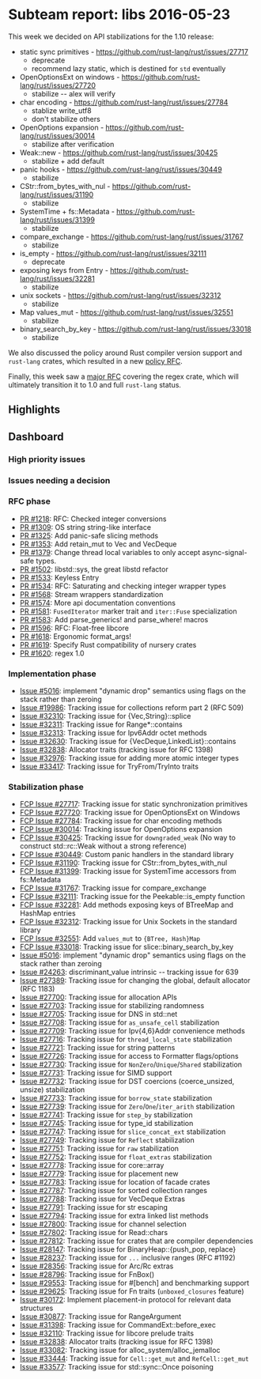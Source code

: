 # Subteam report: libs 2016-05-23

This week we decided on API stabilizations for the 1.10 release:

- static sync primitives - https://github.com/rust-lang/rust/issues/27717
    - deprecate
    - recommend lazy static, which is destined for `std` eventually
- OpenOptionsExt on windows - https://github.com/rust-lang/rust/issues/27720
    - stabilize -- alex will verify
- char encoding - https://github.com/rust-lang/rust/issues/27784
    - stablize write_utf8
    - don't stabilize others
- OpenOptions expansion - https://github.com/rust-lang/rust/issues/30014
    - stabilize after verification
- Weak::new - https://github.com/rust-lang/rust/issues/30425
    - stabilize + add default
- panic hooks - https://github.com/rust-lang/rust/issues/30449
    - stabilize
- CStr::from_bytes_with_nul - https://github.com/rust-lang/rust/issues/31190
    - stabilize
- SystemTime + fs::Metadata - https://github.com/rust-lang/rust/issues/31399
    - stabilize
- compare_exchange - https://github.com/rust-lang/rust/issues/31767
    - stabilize
- is_empty - https://github.com/rust-lang/rust/issues/32111
    - deprecate
- exposing keys from Entry - https://github.com/rust-lang/rust/issues/32281
    - stabilize
- unix sockets - https://github.com/rust-lang/rust/issues/32312
    - stabilize
- Map values_mut - https://github.com/rust-lang/rust/issues/32551
    - stabilize
- binary_search_by_key - https://github.com/rust-lang/rust/issues/33018
    - stabilize

We also discussed the policy around Rust compiler version support and
`rust-lang` crates, which resulted in a new
[policy RFC](https://github.com/rust-lang/rfcs/pull/1619).

Finally, this week saw a
[major RFC](https://github.com/rust-lang/rfcs/pull/1620) covering the regex
crate, which will ultimately transition it to 1.0 and full `rust-lang` status.

## Highlights

## Dashboard

### High priority issues


### Issues needing a decision


### RFC phase

- [PR #1218](https://github.com/rust-lang/rfcs/pull/1218):
  RFC: Checked integer conversions
- [PR #1309](https://github.com/rust-lang/rfcs/pull/1309):
  OS string string-like interface
- [PR #1325](https://github.com/rust-lang/rfcs/pull/1325):
  Add panic-safe slicing methods
- [PR #1353](https://github.com/rust-lang/rfcs/pull/1353):
  Add retain_mut to Vec and VecDeque
- [PR #1379](https://github.com/rust-lang/rfcs/pull/1379):
  Change thread local variables to only accept async-signal-safe types.
- [PR #1502](https://github.com/rust-lang/rfcs/pull/1502):
  libstd::sys, the great libstd refactor
- [PR #1533](https://github.com/rust-lang/rfcs/pull/1533):
  Keyless Entry
- [PR #1534](https://github.com/rust-lang/rfcs/pull/1534):
  RFC: Saturating and checking integer wrapper types
- [PR #1568](https://github.com/rust-lang/rfcs/pull/1568):
  Stream wrappers standardization
- [PR #1574](https://github.com/rust-lang/rfcs/pull/1574):
  More api documentation conventions
- [PR #1581](https://github.com/rust-lang/rfcs/pull/1581):
  `FusedIterator` marker trait and `iter::Fuse` specialization
- [PR #1583](https://github.com/rust-lang/rfcs/pull/1583):
  Add parse_generics! and parse_where! macros
- [PR #1596](https://github.com/rust-lang/rfcs/pull/1596):
  RFC: Float-free libcore
- [PR #1618](https://github.com/rust-lang/rfcs/pull/1618):
  Ergonomic format_args!
- [PR #1619](https://github.com/rust-lang/rfcs/pull/1619):
  Specify Rust compatibility of nursery crates
- [PR #1620](https://github.com/rust-lang/rfcs/pull/1620):
  regex 1.0

### Implementation phase

- [Issue #5016](https://github.com/rust-lang/rust/issues/5016):
  implement "dynamic drop" semantics using flags on the stack rather than zeroing
- [Issue #19986](https://github.com/rust-lang/rust/issues/19986):
  Tracking issue for collections reform part 2 (RFC 509)
- [Issue #32310](https://github.com/rust-lang/rust/issues/32310):
  Tracking issue for {Vec,String}::splice
- [Issue #32311](https://github.com/rust-lang/rust/issues/32311):
  Tracking issue for Range*::contains
- [Issue #32313](https://github.com/rust-lang/rust/issues/32313):
  Tracking issue for Ipv6Addr octet methods
- [Issue #32630](https://github.com/rust-lang/rust/issues/32630):
  Tracking issue for {VecDeque,LinkedList}::contains
- [Issue #32838](https://github.com/rust-lang/rust/issues/32838):
  Allocator traits (tracking issue for RFC 1398)
- [Issue #32976](https://github.com/rust-lang/rust/issues/32976):
  Tracking issue for adding more atomic integer types
- [Issue #33417](https://github.com/rust-lang/rust/issues/33417):
  Tracking issue for TryFrom/TryInto traits

### Stabilization phase

- [FCP Issue #27717](https://github.com/rust-lang/rust/issues/27717):
  Tracking issue for static synchronization primitives
- [FCP Issue #27720](https://github.com/rust-lang/rust/issues/27720):
  Tracking issue for OpenOptionsExt on Windows
- [FCP Issue #27784](https://github.com/rust-lang/rust/issues/27784):
  Tracking issue for char encoding methods
- [FCP Issue #30014](https://github.com/rust-lang/rust/issues/30014):
  Tracking issue for OpenOptions expansion
- [FCP Issue #30425](https://github.com/rust-lang/rust/issues/30425):
  Tracking issue for `downgraded_weak` (No way to construct std::rc::Weak without a strong reference)
- [FCP Issue #30449](https://github.com/rust-lang/rust/issues/30449):
  Custom panic handlers in the standard library
- [FCP Issue #31190](https://github.com/rust-lang/rust/issues/31190):
  Tracking issue for CStr::from_bytes_with_nul
- [FCP Issue #31399](https://github.com/rust-lang/rust/issues/31399):
  Tracking issue for SystemTime accessors from fs::Metadata
- [FCP Issue #31767](https://github.com/rust-lang/rust/issues/31767):
  Tracking issue for compare_exchange
- [FCP Issue #32111](https://github.com/rust-lang/rust/issues/32111):
  Tracking issue for the Peekable::is_empty function
- [FCP Issue #32281](https://github.com/rust-lang/rust/issues/32281):
  Add methods exposing keys of BTreeMap and HashMap entries
- [FCP Issue #32312](https://github.com/rust-lang/rust/issues/32312):
  Tracking issue for Unix Sockets in the standard library
- [FCP Issue #32551](https://github.com/rust-lang/rust/issues/32551):
  Add `values_mut` to `{BTree, Hash}Map`
- [FCP Issue #33018](https://github.com/rust-lang/rust/issues/33018):
  Tracking issue for slice::binary_search_by_key
- [Issue #5016](https://github.com/rust-lang/rust/issues/5016):
  implement "dynamic drop" semantics using flags on the stack rather than zeroing
- [Issue #24263](https://github.com/rust-lang/rust/issues/24263):
  discriminant_value intrinsic -- tracking issue for 639
- [Issue #27389](https://github.com/rust-lang/rust/issues/27389):
  Tracking issue for changing the global, default allocator (RFC 1183)
- [Issue #27700](https://github.com/rust-lang/rust/issues/27700):
  Tracking issue for allocation APIs
- [Issue #27703](https://github.com/rust-lang/rust/issues/27703):
  Tracking issue for stabilizing randomness
- [Issue #27705](https://github.com/rust-lang/rust/issues/27705):
  Tracking issue for DNS in std::net
- [Issue #27708](https://github.com/rust-lang/rust/issues/27708):
  Tracking issue for `as_unsafe_cell` stabilization
- [Issue #27709](https://github.com/rust-lang/rust/issues/27709):
  Tracking issue for Ipv{4,6}Addr convenience methods
- [Issue #27716](https://github.com/rust-lang/rust/issues/27716):
  Tracking issue for `thread_local_state` stabilization
- [Issue #27721](https://github.com/rust-lang/rust/issues/27721):
  Tracking issue for string patterns
- [Issue #27726](https://github.com/rust-lang/rust/issues/27726):
  Tracking issue for access to Formatter flags/options
- [Issue #27730](https://github.com/rust-lang/rust/issues/27730):
  Tracking issue for `NonZero`/`Unique`/`Shared` stabilization
- [Issue #27731](https://github.com/rust-lang/rust/issues/27731):
  Tracking issue for SIMD support
- [Issue #27732](https://github.com/rust-lang/rust/issues/27732):
  Tracking issue for DST coercions (coerce_unsized, unsize) stabilization
- [Issue #27733](https://github.com/rust-lang/rust/issues/27733):
  Tracking issue for `borrow_state` stabilization
- [Issue #27739](https://github.com/rust-lang/rust/issues/27739):
  Tracking issue for `Zero`/`One`/`iter_arith` stabilization
- [Issue #27741](https://github.com/rust-lang/rust/issues/27741):
  Tracking issue for `step_by` stabilization
- [Issue #27745](https://github.com/rust-lang/rust/issues/27745):
  Tracking issue for type_id stabilization
- [Issue #27747](https://github.com/rust-lang/rust/issues/27747):
  Tracking issue for `slice_concat_ext` stabilization
- [Issue #27749](https://github.com/rust-lang/rust/issues/27749):
  Tracking issue for `Reflect` stabilization
- [Issue #27751](https://github.com/rust-lang/rust/issues/27751):
  Tracking issue for `raw` stabilization
- [Issue #27752](https://github.com/rust-lang/rust/issues/27752):
  Tracking issue for `float_extras` stabilization
- [Issue #27778](https://github.com/rust-lang/rust/issues/27778):
  Tracking issue for core::array
- [Issue #27779](https://github.com/rust-lang/rust/issues/27779):
  Tracking issue for placement new
- [Issue #27783](https://github.com/rust-lang/rust/issues/27783):
  Tracking issue for location of facade crates
- [Issue #27787](https://github.com/rust-lang/rust/issues/27787):
  Tracking issue for sorted collection ranges
- [Issue #27788](https://github.com/rust-lang/rust/issues/27788):
  Tracking issue for VecDeque Extras
- [Issue #27791](https://github.com/rust-lang/rust/issues/27791):
  Tracking issue for str escaping
- [Issue #27794](https://github.com/rust-lang/rust/issues/27794):
  Tracking issue for extra linked list methods
- [Issue #27800](https://github.com/rust-lang/rust/issues/27800):
  Tracking issue for channel selection
- [Issue #27802](https://github.com/rust-lang/rust/issues/27802):
  Tracking issue for Read::chars
- [Issue #27812](https://github.com/rust-lang/rust/issues/27812):
  Tracking issue for crates that are compiler dependencies
- [Issue #28147](https://github.com/rust-lang/rust/issues/28147):
  Tracking issue for BinaryHeap::{push_pop, replace}
- [Issue #28237](https://github.com/rust-lang/rust/issues/28237):
  Tracking issue for `...` inclusive ranges (RFC #1192)
- [Issue #28356](https://github.com/rust-lang/rust/issues/28356):
  Tracking issue for Arc/Rc extras
- [Issue #28796](https://github.com/rust-lang/rust/issues/28796):
  Tracking issue for FnBox()
- [Issue #29553](https://github.com/rust-lang/rust/issues/29553):
  Tracking issue for #[bench] and benchmarking support
- [Issue #29625](https://github.com/rust-lang/rust/issues/29625):
  Tracking issue for Fn traits (`unboxed_closures` feature)
- [Issue #30172](https://github.com/rust-lang/rust/issues/30172):
  Implement placement-in protocol for relevant data structures
- [Issue #30877](https://github.com/rust-lang/rust/issues/30877):
  Tracking issue for RangeArgument
- [Issue #31398](https://github.com/rust-lang/rust/issues/31398):
  Tracking issue for CommandExt::before_exec
- [Issue #32110](https://github.com/rust-lang/rust/issues/32110):
  Tracking issue for libcore prelude traits
- [Issue #32838](https://github.com/rust-lang/rust/issues/32838):
  Allocator traits (tracking issue for RFC 1398)
- [Issue #33082](https://github.com/rust-lang/rust/issues/33082):
  Tracking issue for alloc_system/alloc_jemalloc
- [Issue #33444](https://github.com/rust-lang/rust/issues/33444):
  Tracking issue for `Cell::get_mut` and `RefCell::get_mut`
- [Issue #33577](https://github.com/rust-lang/rust/issues/33577):
  Tracking issue for std::sync::Once poisoning
